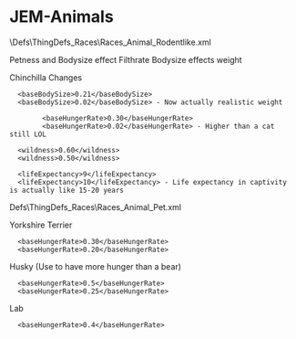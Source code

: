 # JEM-Animals

\Defs\ThingDefs_Races\Races_Animal_Rodentlike.xml

Petness and Bodysize effect Filthrate
Bodysize effects weight

Chinchilla Changes

      <baseBodySize>0.21</baseBodySize>
      <baseBodySize>0.02</baseBodySize> - Now actually realistic weight 
	  
			<baseHungerRate>0.30</baseHungerRate>
			<baseHungerRate>0.02</baseHungerRate> - Higher than a cat still LOL

      <wildness>0.60</wildness>
      <wildness>0.50</wildness>
	  
	  <lifeExpectancy>9</lifeExpectancy>
      <lifeExpectancy>10</lifeExpectancy> - Life expectancy in captivity is actually like 15-20 years
	  
	  
Defs\ThingDefs_Races\Races_Animal_Pet.xml


Yorkshire Terrier

      <baseHungerRate>0.30</baseHungerRate>
      <baseHungerRate>0.20</baseHungerRate>

	  
	  
Husky (Use to have more hunger than a bear)

      <baseHungerRate>0.5</baseHungerRate>
      <baseHungerRate>0.25</baseHungerRate>

	  
	  
Lab 

      <baseHungerRate>0.4</baseHungerRate>

	  
	  
	  
	  